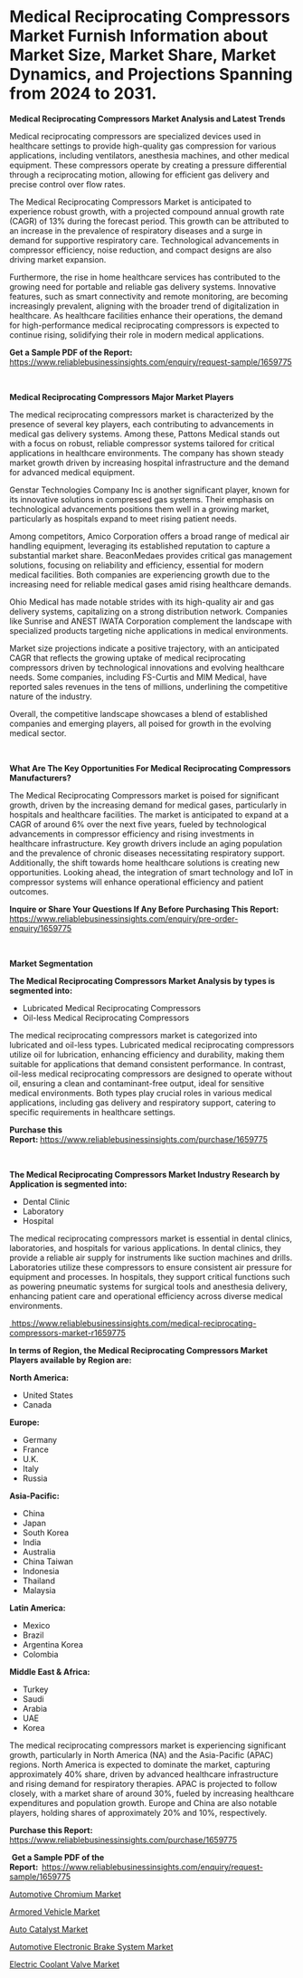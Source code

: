 <p><h1>Medical Reciprocating Compressors Market Furnish Information about Market Size, Market Share, Market Dynamics, and Projections Spanning from 2024 to 2031.</h1></p><p><strong>Medical Reciprocating Compressors Market Analysis and Latest Trends</strong></p>
<p><p>Medical reciprocating compressors are specialized devices used in healthcare settings to provide high-quality gas compression for various applications, including ventilators, anesthesia machines, and other medical equipment. These compressors operate by creating a pressure differential through a reciprocating motion, allowing for efficient gas delivery and precise control over flow rates.</p><p>The Medical Reciprocating Compressors Market is anticipated to experience robust growth, with a projected compound annual growth rate (CAGR) of 13% during the forecast period. This growth can be attributed to an increase in the prevalence of respiratory diseases and a surge in demand for supportive respiratory care. Technological advancements in compressor efficiency, noise reduction, and compact designs are also driving market expansion. </p><p>Furthermore, the rise in home healthcare services has contributed to the growing need for portable and reliable gas delivery systems. Innovative features, such as smart connectivity and remote monitoring, are becoming increasingly prevalent, aligning with the broader trend of digitalization in healthcare. As healthcare facilities enhance their operations, the demand for high-performance medical reciprocating compressors is expected to continue rising, solidifying their role in modern medical applications.</p></p>
<p><strong>Get a Sample PDF of the Report:&nbsp;</strong> <a href="https://www.reliablebusinessinsights.com/enquiry/request-sample/1659775?utm_campaign=1558&utm_medium=2&utm_source=Github&utm_content=ia&utm_term=09122024&utm_id=medical-reciprocating-compressors">https://www.reliablebusinessinsights.com/enquiry/request-sample/1659775</a></p>
<p>&nbsp;</p>
<p><strong>Medical Reciprocating Compressors Major Market Players</strong></p>
<p><p>The medical reciprocating compressors market is characterized by the presence of several key players, each contributing to advancements in medical gas delivery systems. Among these, Pattons Medical stands out with a focus on robust, reliable compressor systems tailored for critical applications in healthcare environments. The company has shown steady market growth driven by increasing hospital infrastructure and the demand for advanced medical equipment.</p><p>Genstar Technologies Company Inc is another significant player, known for its innovative solutions in compressed gas systems. Their emphasis on technological advancements positions them well in a growing market, particularly as hospitals expand to meet rising patient needs.</p><p>Among competitors, Amico Corporation offers a broad range of medical air handling equipment, leveraging its established reputation to capture a substantial market share. BeaconMedaes provides critical gas management solutions, focusing on reliability and efficiency, essential for modern medical facilities. Both companies are experiencing growth due to the increasing need for reliable medical gases amid rising healthcare demands.</p><p>Ohio Medical has made notable strides with its high-quality air and gas delivery systems, capitalizing on a strong distribution network. Companies like Sunrise and ANEST IWATA Corporation complement the landscape with specialized products targeting niche applications in medical environments.</p><p>Market size projections indicate a positive trajectory, with an anticipated CAGR that reflects the growing uptake of medical reciprocating compressors driven by technological innovations and evolving healthcare needs. Some companies, including FS-Curtis and MIM Medical, have reported sales revenues in the tens of millions, underlining the competitive nature of the industry.</p><p>Overall, the competitive landscape showcases a blend of established companies and emerging players, all poised for growth in the evolving medical sector.</p></p>
<p>&nbsp;</p>
<p><strong>What Are The Key Opportunities For Medical Reciprocating Compressors Manufacturers?</strong></p>
<p><p>The Medical Reciprocating Compressors market is poised for significant growth, driven by the increasing demand for medical gases, particularly in hospitals and healthcare facilities. The market is anticipated to expand at a CAGR of around 6% over the next five years, fueled by technological advancements in compressor efficiency and rising investments in healthcare infrastructure. Key growth drivers include an aging population and the prevalence of chronic diseases necessitating respiratory support. Additionally, the shift towards home healthcare solutions is creating new opportunities. Looking ahead, the integration of smart technology and IoT in compressor systems will enhance operational efficiency and patient outcomes.</p></p>
<p><strong>Inquire or Share Your Questions If Any Before Purchasing This Report:</strong> <a href="https://www.reliablebusinessinsights.com/enquiry/pre-order-enquiry/1659775?utm_campaign=1558&utm_medium=2&utm_source=Github&utm_content=ia&utm_term=09122024&utm_id=medical-reciprocating-compressors">https://www.reliablebusinessinsights.com/enquiry/pre-order-enquiry/1659775</a></p>
<p>&nbsp;</p>
<p><strong>Market Segmentation</strong></p>
<p><strong>The Medical Reciprocating Compressors Market Analysis by types is segmented into:</strong></p>
<p><ul><li>Lubricated Medical Reciprocating Compressors</li><li>Oil-less Medical Reciprocating Compressors</li></ul></p>
<p><p>The medical reciprocating compressors market is categorized into lubricated and oil-less types. Lubricated medical reciprocating compressors utilize oil for lubrication, enhancing efficiency and durability, making them suitable for applications that demand consistent performance. In contrast, oil-less medical reciprocating compressors are designed to operate without oil, ensuring a clean and contaminant-free output, ideal for sensitive medical environments. Both types play crucial roles in various medical applications, including gas delivery and respiratory support, catering to specific requirements in healthcare settings.</p></p>
<p><strong>Purchase this Report:&nbsp;</strong><a href="https://www.reliablebusinessinsights.com/purchase/1659775?utm_campaign=1558&utm_medium=2&utm_source=Github&utm_content=ia&utm_term=09122024&utm_id=medical-reciprocating-compressors">https://www.reliablebusinessinsights.com/purchase/1659775</a></p>
<p>&nbsp;</p>
<p><strong>The Medical Reciprocating Compressors Market Industry Research by Application is segmented into:</strong></p>
<p><ul><li>Dental Clinic</li><li>Laboratory</li><li>Hospital</li></ul></p>
<p><p>The medical reciprocating compressors market is essential in dental clinics, laboratories, and hospitals for various applications. In dental clinics, they provide a reliable air supply for instruments like suction machines and drills. Laboratories utilize these compressors to ensure consistent air pressure for equipment and processes. In hospitals, they support critical functions such as powering pneumatic systems for surgical tools and anesthesia delivery, enhancing patient care and operational efficiency across diverse medical environments.</p></p>
<p><a href="https://www.reliablebusinessinsights.com/medical-reciprocating-compressors-market-r1659775?utm_campaign=1558&utm_medium=2&utm_source=Github&utm_content=ia&utm_term=09122024&utm_id=medical-reciprocating-compressors">&nbsp;https://www.reliablebusinessinsights.com/medical-reciprocating-compressors-market-r1659775</a></p>
<p><strong>In terms of Region, the Medical Reciprocating Compressors Market Players available by Region are:</strong></p>
<p>
    <p> <strong> North America: </strong>
        <ul>
            <li>United States</li>
            <li>Canada</li>
        </ul>
        </p> 
    <p> <strong> Europe: </strong>
        <ul>
            <li>Germany</li>
            <li>France</li>
            <li>U.K.</li>
            <li>Italy</li>
            <li>Russia</li>
        </ul>
        </p> 
    <p> <strong> Asia-Pacific: </strong>
        <ul>
            <li>China</li>
            <li>Japan</li>
            <li>South Korea</li>
            <li>India</li>
            <li>Australia</li>
            <li>China Taiwan</li>
            <li>Indonesia</li>
            <li>Thailand</li>
            <li>Malaysia</li>
        </ul>
        </p> 
    <p> <strong> Latin America: </strong>
        <ul>
            <li>Mexico</li>
            <li>Brazil</li>
            <li>Argentina Korea</li>
            <li>Colombia</li>
        </ul>
        </p> 
    <p> <strong> Middle East & Africa: </strong>
        <ul>
            <li>Turkey</li>
            <li>Saudi</li>
            <li>Arabia</li>
            <li>UAE</li>
            <li>Korea</li>
        </ul>
    </p>
    </p>
<p><p>The medical reciprocating compressors market is experiencing significant growth, particularly in North America (NA) and the Asia-Pacific (APAC) regions. North America is expected to dominate the market, capturing approximately 40% share, driven by advanced healthcare infrastructure and rising demand for respiratory therapies. APAC is projected to follow closely, with a market share of around 30%, fueled by increasing healthcare expenditures and population growth. Europe and China are also notable players, holding shares of approximately 20% and 10%, respectively.</p></p>
<p><strong>Purchase this Report: </strong><a href="https://www.reliablebusinessinsights.com/purchase/1659775?utm_campaign=1558&utm_medium=2&utm_source=Github&utm_content=ia&utm_term=09122024&utm_id=medical-reciprocating-compressors">https://www.reliablebusinessinsights.com/purchase/1659775</a></p>
<p>&nbsp;<strong>Get a Sample PDF of the Report:&nbsp;&nbsp;</strong><a href="https://www.reliablebusinessinsights.com/enquiry/request-sample/1659775?utm_campaign=1558&utm_medium=2&utm_source=Github&utm_content=ia&utm_term=09122024&utm_id=medical-reciprocating-compressors">https://www.reliablebusinessinsights.com/enquiry/request-sample/1659775</a></p>
<p><strong></strong></p>
<p><p><a href="https://www.linkedin.com/pulse/key-trends-growth-drivers-automotive-chromium-market-striking-adkif?utm_campaign=1558&utm_medium=2&utm_source=Github&utm_content=ia&utm_term=09122024&utm_id=medical-reciprocating-compressors">Automotive Chromium Market</a></p><p><a href="https://www.linkedin.com/pulse/armored-vehicle-market-size-global-revenue-volume-status-forecast-rfrvf?utm_campaign=1558&utm_medium=2&utm_source=Github&utm_content=ia&utm_term=09122024&utm_id=medical-reciprocating-compressors">Armored Vehicle Market</a></p><p><a href="https://www.linkedin.com/pulse/pioneering-growth-analyzing-global-auto-catalyst-market-dynamics-glr2f?utm_campaign=1558&utm_medium=2&utm_source=Github&utm_content=ia&utm_term=09122024&utm_id=medical-reciprocating-compressors">Auto Catalyst Market</a></p><p><a href="https://www.linkedin.com/pulse/automotive-electronic-brake-system-market-insights-size-share-gffnf?utm_campaign=1558&utm_medium=2&utm_source=Github&utm_content=ia&utm_term=09122024&utm_id=medical-reciprocating-compressors">Automotive Electronic Brake System Market</a></p><p><a href="https://www.linkedin.com/pulse/electric-coolant-valve-market-analysis-future-growth-opportunities-dy4sf?utm_campaign=1558&utm_medium=2&utm_source=Github&utm_content=ia&utm_term=09122024&utm_id=medical-reciprocating-compressors">Electric Coolant Valve Market</a></p></p>